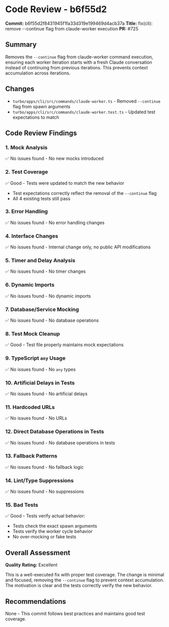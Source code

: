 # Code Review - b6f55d2

**Commit:** b6f55d2f8431945f1fa33d319e199469d4acb37a
**Title:** fix(cli): remove --continue flag from claude-worker execution
**PR:** #725

## Summary
Removes the `--continue` flag from claude-worker command execution, ensuring each worker iteration starts with a fresh Claude conversation instead of continuing from previous iterations. This prevents context accumulation across iterations.

## Changes
- `turbo/apps/cli/src/commands/claude-worker.ts` - Removed `--continue` flag from spawn arguments
- `turbo/apps/cli/src/commands/claude-worker.test.ts` - Updated test expectations to match

## Code Review Findings

### 1. Mock Analysis
✅ No issues found - No new mocks introduced

### 2. Test Coverage
✅ Good - Tests were updated to match the new behavior
- Test expectations correctly reflect the removal of the `--continue` flag
- All 4 existing tests still pass

### 3. Error Handling
✅ No issues found - No error handling changes

### 4. Interface Changes
✅ No issues found - Internal change only, no public API modifications

### 5. Timer and Delay Analysis
✅ No issues found - No timer changes

### 6. Dynamic Imports
✅ No issues found - No dynamic imports

### 7. Database/Service Mocking
✅ No issues found - No database operations

### 8. Test Mock Cleanup
✅ Good - Test file properly maintains mock expectations

### 9. TypeScript `any` Usage
✅ No issues found - No `any` types

### 10. Artificial Delays in Tests
✅ No issues found - No artificial delays

### 11. Hardcoded URLs
✅ No issues found - No URLs

### 12. Direct Database Operations in Tests
✅ No issues found - No database operations in tests

### 13. Fallback Patterns
✅ No issues found - No fallback logic

### 14. Lint/Type Suppressions
✅ No issues found - No suppressions

### 15. Bad Tests
✅ Good - Tests verify actual behavior:
- Tests check the exact spawn arguments
- Tests verify the worker cycle behavior
- No over-mocking or fake tests

## Overall Assessment
**Quality Rating:** Excellent

This is a well-executed fix with proper test coverage. The change is minimal and focused, removing the `--continue` flag to prevent context accumulation. The motivation is clear and the tests correctly verify the new behavior.

## Recommendations
None - This commit follows best practices and maintains good test coverage.
